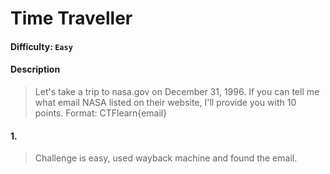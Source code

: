 # Time Traveller

#### Difficulty: <code>Easy</code>

#### Description
> Let's take a trip to nasa.gov on December 31, 1996. If you can tell me what email NASA listed on their website, I'll provide you with 10 points. Format: CTFlearn{email}

#### 1. 
> Challenge is easy, used wayback machine and found the email.